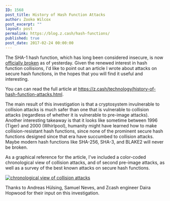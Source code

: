 ```yaml
---
ID: 1568
post_title: History of Hash Function Attacks
author: Zooko Wilcox
post_excerpt: ""
layout: post
permalink: https://blog.z.cash/hash-functions/
published: true
post_date: 2017-02-24 00:00:00
---
```

<p>The SHA-1 hash function, which has long been considered insecure, is now <a class="reference external" href="https://security.googleblog.com/2017/02/announcing-first-sha1-collision.html">officially broken</a> as of yesterday. Given the renewed interest in hash function collisions, I'd like to point out an article I wrote about attacks on secure hash functions, in the hopes that you will find it useful and interesting.</p>
<p>You can can read the full article at <a class="reference external" href="https://z.cash/technology/history-of-hash-function-attacks.html">https://z.cash/technology/history-of-hash-function-attacks.html</a>.</p>
<p>The main result of this investigation is that a cryptosystem invulnerable to collision attacks is much safer than one that is vulnerable to collision attacks (regardless of whether it is vulnerable to pre-image attacks). Another interesting takeaway is that it looks like sometime between 1996 (Tiger) and 2000 (Whirlpool), humanity might have
learned how to make collision-resistant hash functions, since none of the prominent secure hash functions designed since that era have succumbed to collision attacks. Maybe modern hash functions like SHA-256, SHA-3, and BLAKE2 will never be broken.</p>
<p>As a graphical reference for the article, I've included a color-coded chronological view of collision attacks, and of second pre-image attacks, as well as a survey of the best known attacks on secure hash functions.</p>
<div class="figure align-center">
<a class="reference external image-reference" href="https://z.cash/technology/history-of-hash-function-attacks.html"><img alt="chronological view of collision attacks" class="center-image" src="http://blog.z.cash/wp-content/uploads/2017/02/hash-functions-chronology.png"/></a>
</div>
<p>Thanks to Andreas Hülsing, Samuel Neves, and Zcash engineer Daira Hopwood for their input on this investigation.</p>